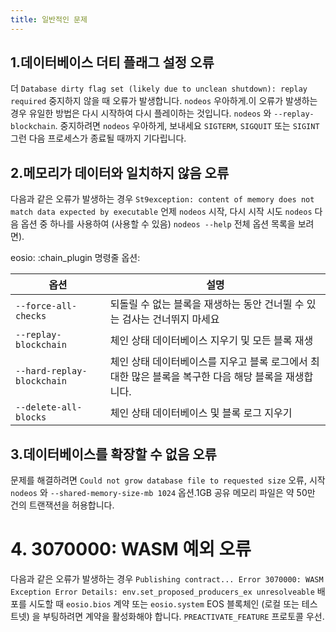 ```yaml
---
title: 일반적인 문제
---
```


## 1.데이터베이스 더티 플래그 설정 오류

더 `Database dirty flag set (likely due to unclean shutdown): replay required` 중지하지 않을 때 오류가 발생합니다. `nodeos` 우아하게.이 오류가 발생하는 경우 유일한 방법은 다시 시작하여 다시 플레이하는 것입니다. `nodeos` 와 `--replay-blockchain`.
중지하려면 `nodeos` 우아하게, 보내세요 `SIGTERM`, `SIGQUIT` 또는 `SIGINT` 그런 다음 프로세스가 종료될 때까지 기다립니다.

## 2.메모리가 데이터와 일치하지 않음 오류

다음과 같은 오류가 발생하는 경우 `St9exception: content of memory does not match data expected by executable` 언제 `nodeos` 시작, 다시 시작 시도 `nodeos` 다음 옵션 중 하나를 사용하여 (사용할 수 있음) `nodeos --help` 전체 옵션 목록을 보려면).

eosio: :chain_plugin 명령줄 옵션:

| 옵션 | 설명 |
|----------------------------|----------------------------------------------------------------|
| `--force-all-checks`       | 되돌릴 수 없는 블록을 재생하는 동안 건너뛸 수 있는 검사는 건너뛰지 마세요 |
| `--replay-blockchain`      | 체인 상태 데이터베이스 지우기 및 모든 블록 재생 |
| `--hard-replay-blockchain` | 체인 상태 데이터베이스를 지우고 블록 로그에서 최대한 많은 블록을 복구한 다음 해당 블록을 재생합니다. |
| `--delete-all-blocks`      | 체인 상태 데이터베이스 및 블록 로그 지우기 |

## 3.데이터베이스를 확장할 수 없음 오류

문제를 해결하려면 `Could not grow database file to requested size` 오류, 시작 `nodeos` 와 `--shared-memory-size-mb 1024` 옵션.1GB 공유 메모리 파일은 약 50만 건의 트랜잭션을 허용합니다.

# 4. 3070000: WASM 예외 오류

다음과 같은 오류가 발생하는 경우 `Publishing contract... Error 3070000: WASM Exception Error Details: env.set_proposed_producers_ex unresolveable` 배포를 시도할 때 `eosio.bios` 계약 또는 `eosio.system` EOS 블록체인 (로컬 또는 테스트넷) 을 부팅하려면 계약을 활성화해야 합니다. `PREACTIVATE_FEATURE` 프로토콜 우선.
